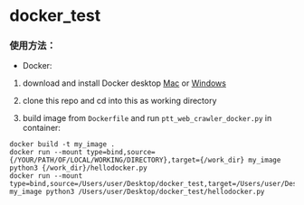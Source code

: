 # docker_test
### 使用方法：
* Docker:
1. download and install Docker desktop  [Mac](https://hub.docker.com/editions/community/docker-ce-desktop-mac/) or [Windows](https://hub.docker.com/editions/community/docker-ce-desktop-windows)

2. clone this repo and cd into this as working directory

3. build image from `Dockerfile` and run `ptt_web_crawler_docker.py` in container:
```
docker build -t my_image .
docker run --mount type=bind,source={/YOUR/PATH/OF/LOCAL/WORKING/DIRECTORY},target={/work_dir} my_image python3 {/work_dir}/hellodocker.py
docker run --mount type=bind,source=/Users/user/Desktop/docker_test,target=/Users/user/Desktop/docker_test my_image python3 /Users/user/Desktop/docker_test/hellodocker.py
```
